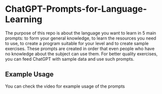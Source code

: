 # ChatGPT-Prompts-for-Language-Learning
The purpose of this repo is about the language you want to learn in 5 main prompts: to form your general knowledge, to learn the resources you need to use, to create a program suitable for your level and to create sample exercises.
These prompts are created in order that even people who have no knowledge about the subject can use them. For better quality exercises, you can feed ChatGPT with sample data and use such prompts.

## Example Usage
You can check the video for example usage of the prompts
